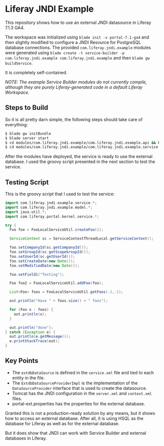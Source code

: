 # Liferay JNDI Example

This repository shows how to use an external JNDI datasource in Liferay 7.1.3 GA4.

The workspace was initialized using `blade init -v portal-7.1-ga4` and then slightly modified to configure a JNDI Resource for PostgreSQL database connections. The provided `com.liferay.jndi.example` modules were generated using `blade create -t service-builder -p com.liferay.jndi.example com.liferay.jndi.example` and then `blade gw buildService`.

It is completely self-contained.

_NOTE: The example Service Builder modules do not currently compile, although they are purely Liferay-generated code in a default Liferay Workspace._

## Steps to Build

So it is all pretty darn simple, the following steps should take care of everything:

```bash
$ blade gw initBundle
$ blade server start
$ cd modules/com.liferay.jndi.example/com.liferay.jndi.example.api && blade gw clean deploy
$ cd modules/com.liferay.jndi.example/com.liferay.jndi.example.service && blade gw clean deploy
```

After the modules have deployed, the service is ready to use the external database. I used the groovy script
presented in the next section to test the service.
## Testing Script

This is the groovy script that I used to test the service:

```groovy
import com.liferay.jndi.example.service.*;
import com.liferay.jndi.example.model.*;
import java.util.*;
import com.liferay.portal.kernel.service.*;

try {
  Foo foo = FooLocalServiceUtil.createFoo(1);

  ServiceContext sc = ServiceContextThreadLocal.getServiceContext();

  foo.setCompanyId(sc.getCompanyId());
  foo.setGroupId(sc.getScopeGroupId());
  foo.setUserId(sc.getUserId());
  foo.setCreateDate(new Date());
  foo.setModifiedDate(new Date());

  foo.setField1("Testing");

  Foo foo2 = FooLocalServiceUtil.addFoo(foo);

  List<Foo> foos = FooLocalServiceUtil.getFoos(-1,-1);

  out.println("Have " + foos.size() + " foos");

  for (Foo x : foos) {
    out.println(x);
  }

  out.println("done");
} catch (Exception e) {
  out.println(e.getMessage());
  e.printStackTrace(out);
}
```

## Key Points

- The `extdbDataSource` is defined in the `service.xml` file and tied to each entity in the file.
- The `ExtdbDataSourceProviderImpl` is the implementation of the `DataSourceProvider` interface that is used to 
  create the datasource.
- Tomcat has the JNDI configuration in the `server.xml` and `context.xml` files.
- portal-ext.properties has the properties for the external database.

Granted this is not a production-ready solution by any means, but it shows how to access an external database.
After all, it is using HSQL as the database for Liferay as well as for the external database.

But it does show that JNDI can work with Service Builder and external databases in Liferay.
